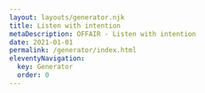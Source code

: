 ```yaml
---
layout: layouts/generator.njk
title: Listen with intention
metaDescription: OFFAIR - Listen with intention
date: 2021-01-01
permalink: /generator/index.html
eleventyNavigation:
  key: Generator
  order: 0
---
```


